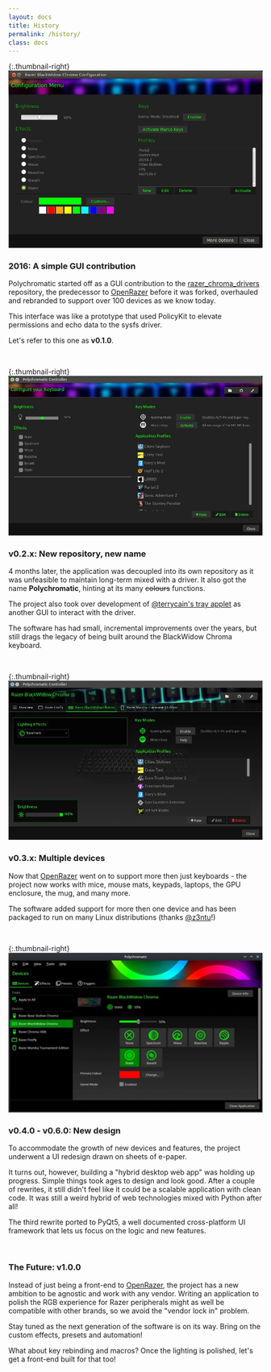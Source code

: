 ```yaml
---
layout: docs
title: History
permalink: /history/
class: docs
---
```


{:.thumbnail-right}
![Screenshot of v0.1.0](/images/history/v0.1.0.webp)


### 2016: A simple GUI contribution

Polychromatic started off as a GUI contribution to the [razer_chroma_drivers]
repository, the predecessor to [OpenRazer]
before it was forked, overhauled and rebranded to support over 100 devices
as we know today.

This interface was like a prototype that used PolicyKit to elevate permissions
and echo data to the sysfs driver.

Let's refer to this one as **v0.1.0**.

<br>

{:.thumbnail-right}
![Screenshot of v0.2.3](/images/history/v0.2.3.webp)


### v0.2.x: New repository, new name

4 months later, the application was decoupled into its own repository as
it was unfeasible to maintain long-term mixed with a driver. It also got the
name **Polychromatic**, hinting at its many ~~colours~~ functions.

The project also took over development of [@terrycain's tray applet](https://github.com/pez2001/razer_chroma_drivers/blob/36af371c9b8a95e53f9a012f9ec402e2f2a367a5/gui/tray_applet/razer_tray_applet.py)
as another GUI to interact with the driver.

The software has had small, incremental improvements over the years, but
still drags the legacy of being built around the BlackWidow Chroma keyboard.

<br>

{:.thumbnail-right}
![Screenshot of v0.3.12](/images/history/v0.3.12.webp)


### v0.3.x: Multiple devices

Now that [OpenRazer] went on to support more then just keyboards - the project
now works with mice, mouse mats, keypads, laptops, the GPU enclosure, the mug,
and many more.

The software added support for more then one device and
has been packaged to run on many Linux distributions (thanks [@z3ntu](https://github.com/z3ntu)!)

<br>


[OpenRazer]: https://github.com/openrazer/openrazer
[razer_chroma_drivers]: https://github.com/pez2001/razer_chroma_drivers



{:.thumbnail-right}
![Screenshot of v0.4.0](/images/history/v0.6.0.webp)


### v0.4.0 - v0.6.0: New design

To accommodate the growth of new devices and features, the project underwent
a UI redesign drawn on sheets of e-paper.

It turns out, however, building a "hybrid desktop web app" was holding up progress.
Simple things took ages to design and look good. After a couple of rewrites,
it still didn't feel like it could be a scalable application with clean code.
It was still a weird hybrid of web technologies mixed with Python after all!

The third rewrite ported to PyQt5, a well documented cross-platform UI framework
that lets us focus on the logic and new features.

<br>


### The Future: v1.0.0

Instead of just being a front-end to [OpenRazer], the project has a new ambition
to be agnostic and work with any vendor. Writing an application to polish the
RGB experience for Razer peripherals might as well be compatible with other brands,
so we avoid the "vendor lock in" problem.

Stay tuned as the next generation of the software is on its way. Bring
on the custom effects, presets and automation!

What about key rebinding and macros? Once the lighting is polished, let's
get a front-end built for that too!
